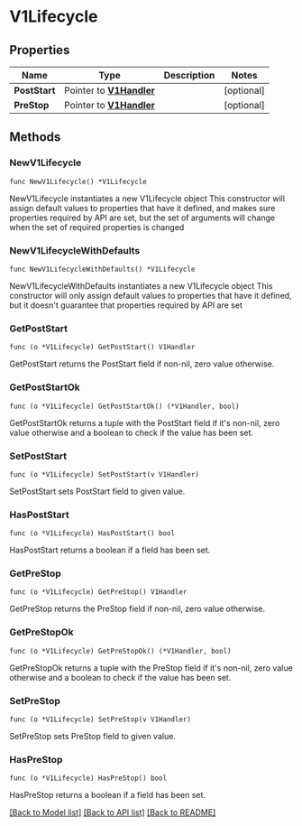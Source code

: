 # V1Lifecycle

## Properties

Name | Type | Description | Notes
------------ | ------------- | ------------- | -------------
**PostStart** | Pointer to [**V1Handler**](V1Handler.md) |  | [optional] 
**PreStop** | Pointer to [**V1Handler**](V1Handler.md) |  | [optional] 

## Methods

### NewV1Lifecycle

`func NewV1Lifecycle() *V1Lifecycle`

NewV1Lifecycle instantiates a new V1Lifecycle object
This constructor will assign default values to properties that have it defined,
and makes sure properties required by API are set, but the set of arguments
will change when the set of required properties is changed

### NewV1LifecycleWithDefaults

`func NewV1LifecycleWithDefaults() *V1Lifecycle`

NewV1LifecycleWithDefaults instantiates a new V1Lifecycle object
This constructor will only assign default values to properties that have it defined,
but it doesn't guarantee that properties required by API are set

### GetPostStart

`func (o *V1Lifecycle) GetPostStart() V1Handler`

GetPostStart returns the PostStart field if non-nil, zero value otherwise.

### GetPostStartOk

`func (o *V1Lifecycle) GetPostStartOk() (*V1Handler, bool)`

GetPostStartOk returns a tuple with the PostStart field if it's non-nil, zero value otherwise
and a boolean to check if the value has been set.

### SetPostStart

`func (o *V1Lifecycle) SetPostStart(v V1Handler)`

SetPostStart sets PostStart field to given value.

### HasPostStart

`func (o *V1Lifecycle) HasPostStart() bool`

HasPostStart returns a boolean if a field has been set.

### GetPreStop

`func (o *V1Lifecycle) GetPreStop() V1Handler`

GetPreStop returns the PreStop field if non-nil, zero value otherwise.

### GetPreStopOk

`func (o *V1Lifecycle) GetPreStopOk() (*V1Handler, bool)`

GetPreStopOk returns a tuple with the PreStop field if it's non-nil, zero value otherwise
and a boolean to check if the value has been set.

### SetPreStop

`func (o *V1Lifecycle) SetPreStop(v V1Handler)`

SetPreStop sets PreStop field to given value.

### HasPreStop

`func (o *V1Lifecycle) HasPreStop() bool`

HasPreStop returns a boolean if a field has been set.


[[Back to Model list]](../README.md#documentation-for-models) [[Back to API list]](../README.md#documentation-for-api-endpoints) [[Back to README]](../README.md)



